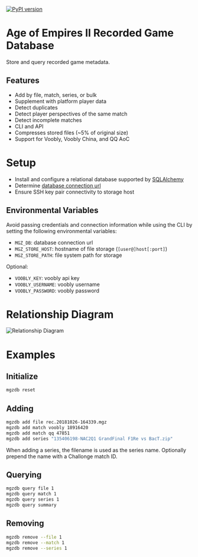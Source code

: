 [![PyPI version](https://badge.fury.io/py/mgzdb.svg)](https://badge.fury.io/py/mgzdb)

# Age of Empires II Recorded Game Database

Store and query recorded game metadata.

## Features

- Add by file, match, series, or bulk
- Supplement with platform player data
- Detect duplicates
- Detect player perspectives of the same match
- Detect incomplete matches
- CLI and API
- Compresses stored files (~5% of original size)
- Support for Voobly, Voobly China, and QQ AoC

# Setup

- Install and configure a relational database supported by [SQLAlchemy](https://docs.sqlalchemy.org/en/latest/dialects/)
- Determine [database connection url](https://docs.sqlalchemy.org/en/latest/core/engines.html#database-urls)
- Ensure SSH key pair connectivity to storage host

## Environmental Variables

Avoid passing credentials and connection information while using the CLI by setting the following environmental variables:

- `MGZ_DB`: database connection url
- `MGZ_STORE_HOST`: hostname of file storage (`[user@]host[:port]`)
- `MGZ_STORE_PATH`: file system path for storage

Optional:

- `VOOBLY_KEY`: voobly api key
- `VOOBLY_USERNAME`: voobly username
- `VOOBLY_PASSWORD`: voobly password

# Relationship Diagram

![Relationship Diagram](/docs/schema.png?raw=true)

# Examples

## Initialize

```bash
mgzdb reset
```

## Adding

```bash
mgzdb add file rec.20181026-164339.mgz
mgzdb add match voobly 18916420
mgzdb add match qq 47851
mgzdb add series "135406198-NAC2Q1 GrandFinal F1Re vs BacT.zip"
```

When adding a series, the filename is used as the series name. Optionally prepend the name with a Challonge match ID.

## Querying

```bash
mgzdb query file 1
mgzdb query match 1
mgzdb query series 1
mgzdb query summary
```

## Removing

```bash
mgzdb remove --file 1
mgzdb remove --match 1
mgzdb remove --series 1
```
